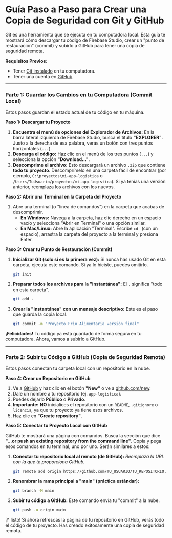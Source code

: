 # Guía Paso a Paso para Crear una Copia de Seguridad con Git y GitHub

Git es una herramienta que se ejecuta en tu computadora local. Esta guía te mostrará cómo descargar tu código de Firebase Studio, crear un "punto de restauración" (commit) y subirlo a GitHub para tener una copia de seguridad remota.

**Requisitos Previos:**
*   Tener [Git instalado](https://git-scm.com/downloads) en tu computadora.
*   Tener una cuenta en [GitHub](https://github.com/).

---

### Parte 1: Guardar los Cambios en tu Computadora (Commit Local)

Estos pasos guardan el estado actual de tu código en tu máquina.

**Paso 1: Descargar tu Proyecto**

1.  **Encuentra el menú de opciones del Explorador de Archivos:** En la barra lateral izquierda de Firebase Studio, busca el título **"EXPLORER"**. Justo a la derecha de esa palabra, verás un botón con tres puntos horizontales (`...`).
2.  **Descarga el código:** Haz clic en el menú de los tres puntos (`...`) y selecciona la opción **"Download..."**.
3.  **Descomprime el archivo:** Esto descargará un archivo `.zip` que contiene **todo tu proyecto**. Descomprímelo en una carpeta fácil de encontrar (por ejemplo, `C:\proyectos\mi-app-logistica` o `/Users/TuUsuario/proyectos/mi-app-logistica`). Si ya tenías una versión anterior, reemplaza los archivos con los nuevos.

**Paso 2: Abrir una Terminal en la Carpeta del Proyecto**

1.  Abre una terminal (o "línea de comandos") en la carpeta que acabas de descomprimir.
    *   **En Windows:** Navega a la carpeta, haz clic derecho en un espacio vacío y selecciona "Abrir en Terminal" o una opción similar.
    *   **En Mac/Linux:** Abre la aplicación "Terminal". Escribe `cd ` (con un espacio), arrastra la carpeta del proyecto a la terminal y presiona Enter.

**Paso 3: Crear tu Punto de Restauración (Commit)**

1.  **Inicializar Git (solo si es la primera vez):**
    Si nunca has usado Git en esta carpeta, ejecuta este comando. Si ya lo hiciste, puedes omitirlo.
    ```bash
    git init
    ```

2.  **Preparar todos los archivos para la "instantánea":**
    El `.` significa "todo en esta carpeta".
    ```bash
    git add .
    ```

3.  **Crear la "instantánea" con un mensaje descriptivo:**
    Este es el paso que guarda la copia local.
    ```bash
    git commit -m "Proyecto Frio Alimentaria versión final"
    ```

**¡Felicidades!** Tu código ya está guardado de forma segura en tu computadora. Ahora, vamos a subirlo a GitHub.

---

### Parte 2: Subir tu Código a GitHub (Copia de Seguridad Remota)

Estos pasos conectan tu carpeta local con un repositorio en la nube.

**Paso 4: Crear un Repositorio en GitHub**

1.  Ve a [GitHub](https://github.com/) y haz clic en el botón **"New"** o ve a [github.com/new](https://github.com/new).
2.  Dale un nombre a tu repositorio (ej. `app-logistica`).
3.  Puedes dejarlo **Público** o **Privado**.
4.  **Importante:** **NO** inicialices el repositorio con un `README`, `.gitignore` o `licencia`, ya que tu proyecto ya tiene esos archivos.
5.  Haz clic en **"Create repository"**.

**Paso 5: Conectar tu Proyecto Local con GitHub**

GitHub te mostrará una página con comandos. Busca la sección que dice **"...or push an existing repository from the command line"**. Copia y pega esos comandos en tu terminal, uno por uno. Serán similares a estos:

1.  **Conectar tu repositorio local al remoto (de GitHub):**
    *Reemplaza la URL con la que te proporciona GitHub.*
    ```bash
    git remote add origin https://github.com/TU_USUARIO/TU_REPOSITORIO.git
    ```

2.  **Renombrar la rama principal a "main" (práctica estándar):**
    ```bash
    git branch -M main
    ```

3.  **Subir tu código a GitHub:**
    Este comando envía tu "commit" a la nube.
    ```bash
    git push -u origin main
    ```

¡Y listo! Si ahora refrescas la página de tu repositorio en GitHub, verás todo el código de tu proyecto. Has creado exitosamente una copia de seguridad remota.
